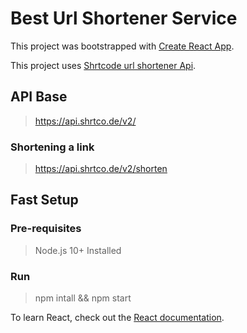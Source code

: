 # Best Url Shortener Service

This project was bootstrapped with [Create React App](https://github.com/facebook/create-react-app).

This project uses [Shrtcode url shortener Api](https://app.shrtco.de/).

## API Base

> https://api.shrtco.de/v2/

### Shortening a link

> https://api.shrtco.de/v2/shorten

## Fast Setup

### Pre-requisites

> Node.js 10+ Installed

### Run

> npm intall && npm start

To learn React, check out the [React documentation](https://reactjs.org/).
